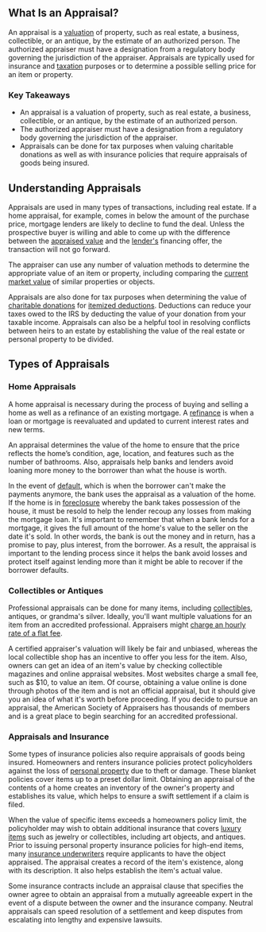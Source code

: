 ## What Is an Appraisal?

An appraisal is a [valuation](https://www.investopedia.com/terms/v/valuation.asp) of property, such as real estate, a business, collectible, or an antique, by the estimate of an authorized person. The authorized appraiser must have a designation from a regulatory body governing the jurisdiction of the appraiser. Appraisals are typically used for insurance and [taxation](https://www.investopedia.com/terms/t/taxation.asp) purposes or to determine a possible selling price for an item or property.

### Key Takeaways

-   An appraisal is a valuation of property, such as real estate, a business, collectible, or an antique, by the estimate of an authorized person.
-   The authorized appraiser must have a designation from a regulatory body governing the jurisdiction of the appraiser.
-   Appraisals can be done for tax purposes when valuing charitable donations as well as with insurance policies that require appraisals of goods being insured.  
    

## Understanding Appraisals

Appraisals are used in many types of transactions, including real estate. If a home appraisal, for example, comes in below the amount of the purchase price, mortgage lenders are likely to decline to fund the deal. Unless the prospective buyer is willing and able to come up with the difference between the [appraised value](https://www.investopedia.com/terms/a/appraised_value.asp) and the [lender's](https://www.investopedia.com/terms/l/lender.asp) financing offer, the transaction will not go forward.

The appraiser can use any number of valuation methods to determine the appropriate value of an item or property, including comparing the [current market value](https://www.investopedia.com/terms/c/cmv.asp) of similar properties or objects.

Appraisals are also done for tax purposes when determining the value of [charitable donations](https://www.investopedia.com/terms/c/charitabledonation.asp) for [itemized deductions](https://www.investopedia.com/terms/i/itemizeddeduction.asp). Deductions can reduce your taxes owed to the IRS by deducting the value of your donation from your taxable income. Appraisals can also be a helpful tool in resolving conflicts between heirs to an estate by establishing the value of the real estate or personal property to be divided.

## Types of Appraisals

### Home Appraisals

A home appraisal is necessary during the process of buying and selling a home as well as a refinance of an existing mortgage. A [refinance](https://www.investopedia.com/terms/r/refinance.asp) is when a loan or mortgage is reevaluated and updated to current interest rates and new terms.

An appraisal determines the value of the home to ensure that the price reflects the home’s condition, age, location, and features such as the number of bathrooms. Also, appraisals help banks and lenders avoid loaning more money to the borrower than what the house is worth.

In the event of [default](https://www.investopedia.com/terms/d/default2.asp), which is when the borrower can't make the payments anymore, the bank uses the appraisal as a valuation of the home. If the home is in [foreclosure](https://www.investopedia.com/terms/f/foreclosure.asp) whereby the bank takes possession of the house, it must be resold to help the lender recoup any losses from making the mortgage loan. It's important to remember that when a bank lends for a mortgage, it gives the full amount of the home's value to the seller on the date it's sold. In other words, the bank is out the money and in return, has a promise to pay, plus interest, from the borrower. As a result, the appraisal is important to the lending process since it helps the bank avoid losses and protect itself against lending more than it might be able to recover if the borrower defaults.

### Collectibles or Antiques

Professional appraisals can be done for many items, including [collectibles](https://www.investopedia.com/terms/c/collectible.asp), antiques, or grandma's silver. Ideally, you'll want multiple valuations for an item from an accredited professional. Appraisers might [charge an hourly rate of a flat fee](https://www.investopedia.com/articles/real-estate/090716/how-much-do-home-appraisers-make.asp). 

A certified appraiser's valuation will likely be fair and unbiased, whereas the local collectible shop has an incentive to offer you less for the item. Also, owners can get an idea of an item's value by checking collectible magazines and online appraisal websites. Most websites charge a small fee, such as $10, to value an item. Of course, obtaining a value online is done through photos of the item and is not an official appraisal, but it should give you an idea of what it's worth before proceeding. If you decide to pursue an appraisal, the American Society of Appraisers has thousands of members and is a great place to begin searching for an accredited professional.

### Appraisals and Insurance

Some types of insurance policies also require appraisals of goods being insured. Homeowners and renters insurance policies protect policyholders against the loss of [personal property](https://www.investopedia.com/terms/p/personalproperty.asp) due to theft or damage. These blanket policies cover items up to a preset dollar limit. Obtaining an appraisal of the contents of a home creates an inventory of the owner's property and establishes its value, which helps to ensure a swift settlement if a claim is filed.

When the value of specific items exceeds a homeowners policy limit, the policyholder may wish to obtain additional insurance that covers [luxury items](https://www.investopedia.com/terms/l/luxury-item.asp) such as jewelry or collectibles, including art objects, and antiques. Prior to issuing personal property insurance policies for high-end items, many [insurance underwriters](https://www.investopedia.com/terms/i/insurance-underwriter.asp) require applicants to have the object appraised. The appraisal creates a record of the item's existence, along with its description. It also helps establish the item's actual value.

Some insurance contracts include an appraisal clause that specifies the owner agree to obtain an appraisal from a mutually agreeable expert in the event of a dispute between the owner and the insurance company. Neutral appraisals can speed resolution of a settlement and keep disputes from escalating into lengthy and expensive lawsuits.
